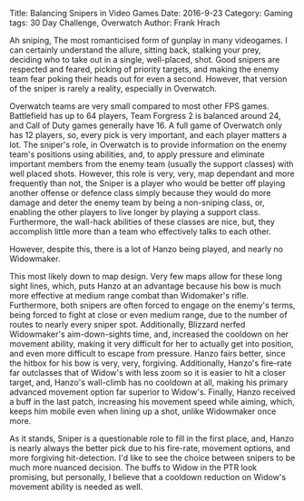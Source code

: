Title: Balancing Snipers in Video Games
Date: 2016-9-23
Category: Gaming
tags: 30 Day Challenge, Overwatch
Author: Frank Hrach

Ah sniping, The most romanticised form of gunplay in many videogames. I can certainly understand the allure,
sitting back, stalking your prey, deciding who to take out in a single, well-placed, shot. Good snipers are
respected and feared, picking of priority targets, and making the enemy team fear poking their heads out for even a
second. However, that version of the sniper is rarely a reality, especially in Overwatch.

Overwatch teams are very small compared to most other FPS games. Battlefield has up to 64 players, Team Forgress 2
is balanced around 24, and Call of Duty games generally have 16. A full game of Overwatch only has 12 players, so,
every pick is very important, and each player matters a lot. The sniper's role, in Overwatch is to provide
information on the enemy team's positions using abilities, and, to apply pressure and eliminate important members
from the enemy team (usually the support classes) with well placed shots. However, this role is very, very, map
dependant and more frequently than not, the Sniper is a player who would be better off playing another offense or
defence class simply because they would do more damage and deter the enemy team by being a non-sniping class, or,
enabling the other players to live longer by playing a support class. Furthermore, the wall-hack abilities of these
classes are nice, but, they accomplish little more than a team who effectively talks to each other.


However, despite this, there is a lot of Hanzo being played, and nearly no Widowmaker.


This most likely down to map design. Very few maps allow for these long sight lines, which, puts Hanzo at an advantage
because his bow is much more effective at medium range combat than Widomaker's rifle. Furthermore, both snipers are
often forced to engage on the enemy's terms, being forced to fight at close or even medium range, due to the number of
routes to nearly every sniper spot. Additionally, Blizzard nerfed Widowmaker's aim-down-sights time, and, increased the
cooldown on her movement ability, making it very difficult for her to actually get into position, and even more
difficult to escape from pressure. Hanzo fairs better, since the hitbox for his bow is very, very, forgiving.
Additionally, Hanzo's fire-rate far outclasses that of Widow's with less zoom so it is easier to hit a closer target,
and, Hanzo's wall-climb has no cooldown at all, making his primary advanced movement option far superior to Widow's.
Finally, Hanzo received a buff in the last patch, increasing his movement speed while aiming, which, keeps him mobile
even when lining up a shot, unlike Widowmaker once more.


As it stands, Sniper is a questionable role to fill in the first place, and, Hanzo is nearly always the better pick
due to his fire-rate, movement options, and more forgiving hit-detection. I'd like to see the choice between
snipers to be much more nuanced decision. The buffs to Widow in the PTR look promising, but personally, I believe
that a cooldown reduction on Widow's movement ability is needed as well.
